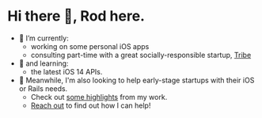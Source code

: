 # Hi there 👋, Rod here.

- 🔭 I’m currently:
    - working on some personal iOS apps
    - consulting part-time with a great socially-responsible startup, [Tribe](https://jointribe.us)
- 🌱 and learning:
    - the latest iOS 14 APIs.
- 👯 Meanwhile, I'm also looking to help early-stage startups with their iOS or Rails needs.
    - Check out [some highlights](http://foveacentral.com/clients/) from my work.
    - [Reach out](http://foveacentral.com/contact-us) to find out how I can help!

<!--
**ivanoblomov/ivanoblomov** is a ✨ _special_ ✨ repository because its `README.md` (this file) appears on your GitHub profile.

Here are some ideas to get you started:

- 🔭 I’m currently working on ...
- 🌱 I’m currently learning ...
- 👯 I’m looking to collaborate on ...
- 🤔 I’m looking for help with ...
- 💬 Ask me about ...
- 📫 How to reach me: ...
- 😄 Pronouns: ...
- ⚡ Fun fact: ...
-->

